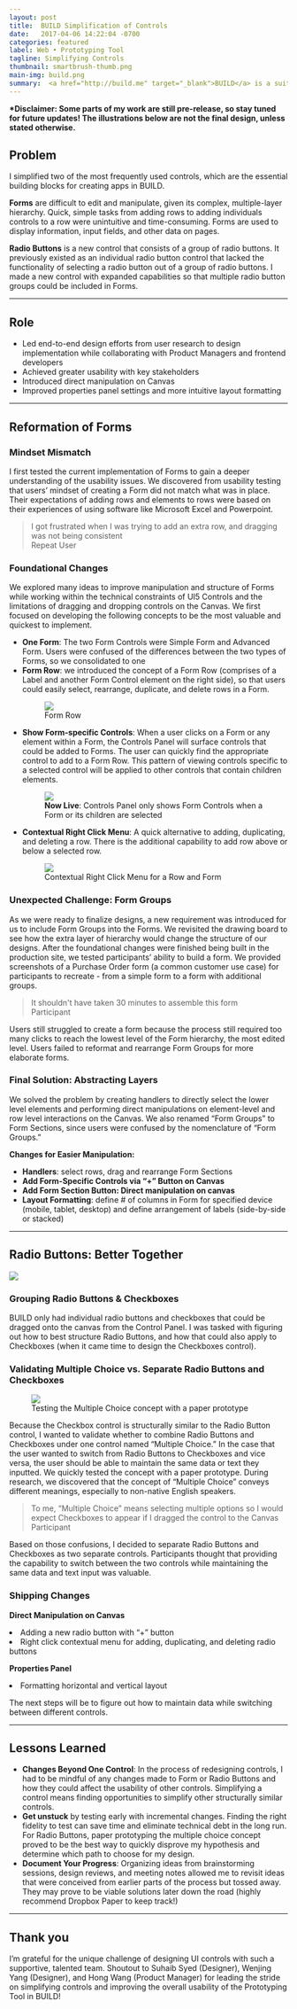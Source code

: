 ```yaml
---
layout: post
title:  BUILD Simplification of Controls
date:   2017-04-06 14:22:04 -0700
categories: featured
label: Web • Prototyping Tool 
tagline: Simplifying Controls
thumbnail: smartbrush-thumb.png
main-img: build.png
summary:  <a href="http://build.me" target="_blank">BUILD</a> is a suite of design tools in the SAP Cloud Platform that empowers SAP customers, partners, and business analysts to build enterprise apps and validate them with users, while learning the design-led development process. I simplified the most frequently used UI5 controls in BUILD’s Prototyping Tool.
---
```

<section class="project-body">
<p>
<b>*Disclaimer: Some parts of my work are still pre-release, so stay tuned for future updates! The illustrations below are not the final design, unless stated otherwise.</b> 
</p>
  <h2>Problem</h2>
  <p>
  I simplified two of the most frequently used controls, which are the essential building blocks for creating apps in BUILD. 
</p> 
<p>
<b>Forms</b> are difficult to edit and manipulate, given its complex, multiple-layer hierarchy. Quick, simple tasks from adding rows to adding individuals controls to a row were unintuitive and time-consuming. Forms are used to display information, input fields, and other data on pages. 
 </p>
 <p>
<b>Radio Buttons</b> is a new control that consists of a group of radio buttons. It previously existed as an individual radio button control that lacked the functionality of selecting a radio button out of a group of radio buttons. I made a new control with expanded capabilities so that multiple radio button groups could be included in Forms. 
 </p>
</section>
<hr>
<section class="project-body">
  <h2>Role</h2>
  <p>
  <ul>
  <li>Led end-to-end design efforts from user research to design implementation while collaborating with Product Managers and frontend developers</li>
    <li>Achieved greater usability with key stakeholders</li>
  <li>Introduced direct manipulation on Canvas</li>
  <li>Improved properties panel settings and more intuitive layout formatting</li>
  </ul>
  </p>
</section>
<hr>
<section class="project-body">
  <h2>Reformation of Forms</h2>
  <h3 class="project-body">Mindset Mismatch</h3>
  <p>
  I first tested the current implementation of Forms to gain a deeper understanding of the usability issues. We discovered from usability testing that users’ mindset of creating a Form did not match what was in place. Their expectations of adding rows and elements to rows were based on their experiences of using software like Microsoft Excel and Powerpoint.
  </p>
  <blockquote>
    I got frustrated when I was trying to add an extra row, and dragging was not being consistent
    <footer>Repeat User</footer>
  </blockquote>
  <h3 class="project-body">Foundational Changes</h3>
  <p>
 We explored many ideas to improve manipulation and structure of Forms while working within the technical constraints of UI5 Controls and the limitations of dragging and dropping controls on the Canvas. We first focused on developing the following concepts to be the most valuable and quickest to implement.
</p>
<ul>
<li>
  <b>One Form</b>: The two Form Controls were Simple Form and Advanced Form. Users were confused of the differences between the two types of Forms, so we consolidated to one
</li>
<li>
<b>Form Row</b>: we introduced the concept of a Form Row (comprises of a Label and another Form Control element on the right side), so that users could easily select, rearrange, duplicate, and delete rows in a Form. 
</li>
<figure>
    <img src="{{ site.baseurl }}/img/portfolio/build/FormRow.png" class="img-responsive center-block">
    <figcaption>Form Row</figcaption>
  </figure>
<li>
  <b>Show Form-specific Controls</b>: When a user clicks on a Form or any element within a Form, the Controls Panel will surface controls that could be added to Forms. The user can quickly find the appropriate control to add to a Form Row. This pattern of viewing controls specific to a selected control will be applied to other controls that contain children elements.
</li>
<figure>
    <img src="{{ site.baseurl }}/img/portfolio/build/CPFormControls.png" class="img-responsive center-block">
    <figcaption><b>Now Live</b>: Controls Panel only shows Form Controls when a Form or its children are selected</figcaption>
  </figure>
<li>
<b>Contextual Right Click Menu</b>: A quick alternative to adding, duplicating, and deleting a row. There is the additional capability to add row above or below a selected row.

</li>
<figure>
    <img src="{{ site.baseurl }}/img/portfolio/build/RightClickMenu1.png" class="img-responsive center-block">
    <figcaption>Contextual Right Click Menu for a Row and Form</figcaption>
  </figure>
</ul>
  <h3 class="project-body">Unexpected Challenge: Form Groups</h3>
  <p>
As we were ready to finalize designs, a new requirement was introduced for us to include Form Groups into the Forms. We revisited the drawing board to see how the extra layer of hierarchy would change the structure of our designs. After the foundational changes were finished being built in the production site, we tested participants’ ability to build a form. We provided screenshots of a Purchase Order form (a common customer use case) for participants to recreate - from a simple form to a form with additional groups.
  </p>
    <blockquote>
    It shouldn't have taken 30 minutes to assemble this form
    <footer>Participant</footer>
  </blockquote>
  <p>
  Users still struggled to create a form because the process still required too many clicks to reach the lowest level of the Form hierarchy, the most edited level. Users failed to reformat and rearrange Form Groups for more elaborate forms.
  </p>
  <h3 class="project-body">Final Solution: Abstracting Layers</h3>
  <p>
  We solved the problem by creating handlers to directly select the lower level elements and performing direct manipulations on element-level and row level interactions on the Canvas. We also renamed “Form Groups” to Form Sections, since users were confused by the nomenclature of “Form Groups.” 
  </p>
  <p>
<b>Changes for Easier Manipulation:</b>
  <ul>
  <li><b>Handlers</b>: select rows, drag and rearrange Form Sections</li>
  <li><b>Add Form-Specific Controls via “+” Button on Canvas</b></li>
  <li><b>Add Form Section Button: Direct manipulation on canvas</b></li>
  <li><b>Layout Formatting</b>: define # of columns in Form for specified device (mobile, tablet, desktop) and define arrangement of labels (side-by-side or stacked)</li>
  </ul>
  </p>
</section>
<hr>
<section class="project-body">
  <h2>Radio Buttons: Better Together</h2>
  <p>
    <img src="{{ site.baseurl }}/img/portfolio/build/RadioButtons.png" class="img-responsive center-block">
  <h3 class="project-body">Grouping Radio Buttons & Checkboxes</h3>
  <p>
  BUILD only had individual radio buttons and checkboxes that could be dragged onto the canvas from the Control Panel. I was tasked with figuring out how to best structure Radio Buttons, and how that could also apply to Checkboxes (when it came time to design the Checkboxes control).
  </p>
  <h3 class="project-body">Validating Multiple Choice vs. Separate Radio Buttons and Checkboxes</h3>
  <figure>
    <img src="{{ site.baseurl }}/img/portfolio/build/radiobuttonpaperproto.jpg" class="img-responsive center-block">
    <figcaption>Testing the Multiple Choice concept with a paper prototype</figcaption>
  </figure>
  <p>
  Because the Checkbox control is structurally similar to the Radio Button control, I wanted to validate whether to combine Radio Buttons and Checkboxes under one control named “Multiple Choice.” In the case that the user wanted to switch from Radio Buttons to Checkboxes and vice versa, the user should be able to maintain the same data or text they inputted. We quickly tested the concept with a paper prototype. During research, we discovered that the concept of “Multiple Choice” conveys different meanings, especially to non-native English speakers. 
  </p>
<blockquote>
  To me, “Multiple Choice” means selecting multiple options so I would expect Checkboxes to appear if I dragged the control to the Canvas
  <footer>Participant</footer>
</blockquote>
<p>
Based on those confusions, I decided to separate Radio Buttons and Checkboxes as two separate controls. Participants thought that providing the capability to switch between the two controls while maintaining the same data and text input was valuable.
  <h3 class="project-body">Shipping Changes</h3>
  <p>
  <b>Direct Manipulation on Canvas</b>
  <li>Adding a new radio button with “+” button</li>
  <li>Right click contextual menu for adding, duplicating, and deleting radio buttons</li>
  </p>
  <p>
  <b>Properties Panel</b>
  <li>Formatting horizontal and vertical layout</li>
  </p>
  <p>
  The next steps will be to figure out how to maintain data while switching between different controls.
  </p>
</section>
<hr>
<section class="project-body">
  <h2>Lessons Learned</h2>
  <p>
<ul>
<li>
<b>Changes Beyond One Control</b>: In the process of redesigning controls, I had to be mindful of any changes made to Form or Radio Buttons and how they could affect the usability of other controls. Simplifying a control means finding opportunities to simplify other structurally similar controls.
</li>
<li>
<b>Get unstuck</b> by testing early with incremental changes. Finding the right fidelity to test can save time and eliminate technical debt in the long run. For Radio Buttons, paper prototyping the multiple choice concept proved to be the best way to quickly disprove my hypothesis and determine which path to choose for my design.
</li>
<li>
<b>Document Your Progress</b>: Organizing ideas from brainstorming sessions, design reviews, and meeting notes allowed me to revisit ideas that were conceived from earlier parts of the process but tossed away. They may prove to be viable solutions later down the road (highly recommend Dropbox Paper to keep track!)
</li>
</ul>
  </p>
</section>
<hr>
<section class="project-body">
  <h2>Thank you</h2>
  <p>
I’m grateful for the unique challenge of designing UI controls with such a supportive, talented team. Shoutout to Suhaib Syed (Designer), Wenjing Yang (Designer), and Hong Wang (Product Manager) for leading the stride on simplifying controls and improving the overall usability of the Prototyping Tool in BUILD!
  </p>
</section>